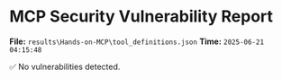 # MCP Security Vulnerability Report
**File:** `results\Hands-on-MCP\tool_definitions.json`
**Time:** `2025-06-21 04:15:48`

✅ No vulnerabilities detected.